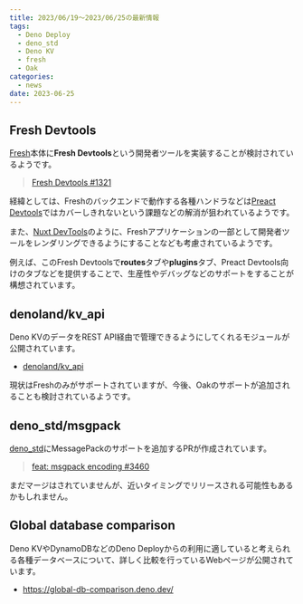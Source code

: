 ```yaml
---
title: 2023/06/19〜2023/06/25の最新情報
tags:
  - Deno Deploy
  - deno_std
  - Deno KV
  - fresh
  - Oak
categories:
  - news
date: 2023-06-25
---
```


## Fresh Devtools

[Fresh](https://github.com/denoland/fresh)本体に**Fresh Devtools**という開発者ツールを実装することが検討されているようです。

> [Fresh Devtools #1321](https://github.com/denoland/fresh/issues/1321)

経緯としては、Freshのバックエンドで動作する各種ハンドラなどは[Preact Devtools](https://github.com/preactjs/preact-devtools)ではカバーしきれないという課題などの解消が狙われているようです。

また、[Nuxt DevTools](https://github.com/nuxt/devtools)のように、Freshアプリケーションの一部として開発者ツールをレンダリングできるようにすることなども考慮されているようです。

例えば、このFresh Devtoolsで**routes**タブや**plugins**タブ、Preact Devtools向けのタブなどを提供することで、生産性やデバッグなどのサポートをすることが構想されています。

## denoland/kv_api

Deno KVのデータをREST API経由で管理できるようにしてくれるモジュールが公開されています。

* [denoland/kv_api](https://github.com/denoland/kv_api)

現状はFreshのみがサポートされていますが、今後、Oakのサポートが追加されることも検討されているようです。

## deno_std/msgpack

[deno_std](https://github.com/denoland/deno_std)にMessagePackのサポートを追加するPRが作成されています。

> [feat: msgpack encoding #3460](https://github.com/denoland/deno_std/pull/3460)

まだマージはされていませんが、近いタイミングでリリースされる可能性もあるかもしれません。

## Global database comparison

Deno KVやDynamoDBなどのDeno Deployからの利用に適していると考えられる各種データベースについて、詳しく比較を行っているWebページが公開されています。

* https://global-db-comparison.deno.dev/
